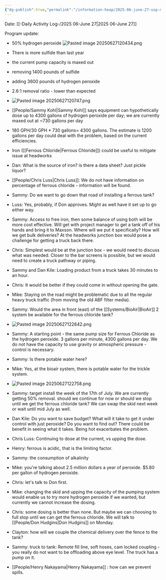 ```yaml
---
{"dg-publish":true,"permalink":"/information-heap/2025-06-june-27-usp-maxson-headworks-odor-control-project-update/","noteIcon":"","created":"2025-06-27T12:03:19.510-05:00"}
---
```


Date: [[-Daily Activity Log-/2025 06-June 27\|2025 06-June 27]]

Program update:
- 50% hydrogen peroxide 
![Pasted image 20250627120434.png](/img/user/Pasted%20image%2020250627120434.png)

- There is more sulfide than last year
- the current pump capacity is maxed out
- removing 1400 pounds of sulfide
- adding 3600 pounds of hydrogen peroxide
- 2.6:1 removal ratio - lower than expected
- ![Pasted image 20250627120747.png](/img/user/Pasted%20image%2020250627120747.png)
- [[People/Sammy Kohl\|Sammy Kohl]] says equipment can hypothetically dose up to 4300 gallons of hydrogen peroxide per day; we are currently maxed out at ~730 gallons per day
- 180 GPH/30 GPH * 730 gallons= 4300 gallons. The estimate is 1200 gallons per day could deal with the problem, based on the current efficiencies.
- Iron ([[Ferrous Chloride\|Ferrous Chloride]]) could be useful to mitigate issue at headworks
- Dan: What is the source of iron? is there a data sheet? Just pickle liquor?
- [[People/Chris Luss\|Chris Luss]]: We do not have information on percentage of ferrous chloride - information will be found.
- Sammy: Do we want to go down that road of installing a ferrous tank?
- Luss: Yes, probably, if Don approves. Might as well have it set up to go either way.
- Sammy: Access to free iron, then some balance of using both will be more cost effective. Will get with project manager to get a tank off of his hands and bring it to Maxson. Where will we put it specifically? How will we get bulk deliveries? At the headworks junction box would pose a challenge for getting a truck back there. 
- Chris: Simplest would be at the junction box - we would need to discuss what was needed. Closer to the bar screens is possible, but we would need to create a truck pathway or piping.
- Sammy and Dan Kile: Loading product from a truck takes 30 minutes to an hour. 
- Chris: It would be better if they could come in without opening the gate.
- Mike: Staying on the road might be problematic due to all the regular heavy truck traffic (from moving the old ABF filter media).
- Sammy: Would the area in front (east) of the [[Systems/BioAir\|BioAir]] 2 system be available for the ferrous chloride tank?
- ![Pasted image 20250627122642.png](/img/user/Pasted%20image%2020250627122642.png)
- Sammy: A starting point - the same pump size for Ferrous Chloride as the hydrogen peroxide. 3 gallons per minute, 4300 gallons per day. We do not have the capacity to use gravity or atmospheric pressure - control is necessary.
- Sammy: Is there potable water here?
- Mike: Yes, at the bioair system, there is potable water for the trickle system.
- ![Pasted image 20250627122758.png](/img/user/Pasted%20image%2020250627122758.png)
- Sammy: target install the week of the 17th of July. We are currently getting 50% removal. should we continue for now or should we stop until we get the ferrous chloride tank? We can swap the skid next week or wait until mid July as well.
- Dan Kile: Do you want to save budget? What will it take to get it under control with just peroxide? Do you want to find out? There could be benefit in seeing what it takes. Being hot exacerbates the problem.
- Chris Luss: Continuing to dose at the current, vs upping the dose.
- Henry: ferrous is acidic, that is the limiting factor.
- Sammy: the consumption of alkalinity
- Mike: you're talking about 2.5 million dollars a year of peroxide. $5.80 per  gallon of hydrogen peroxide. 
- Chris: let's talk to Don first.
- Mike: changing the skid and upping the capacity of the pumping system would enable us to try more hydrogen peroxide if we wanted, but currently we cannot increase the dosing.
- Chris: some dosing is better than none. But maybe we can choosing to full stop until we can get the ferrous chloride. We will talk to [[People/Don Hudgins\|Don Hudgins]] on Monday.
- Clayton: how will we couple the chemical delivery over the fence to the tank?
- Sammy: truck to tank: Remote fill line, soft hoses, cam locked coupling - you really do not want to be offloading above eye level. The truck has a pump on it.
- [[People/Henry Nakayama\|Henry Nakayama]] : how can we prevent spills.